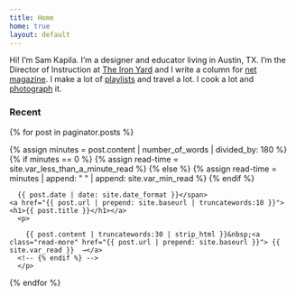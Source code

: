 ```yaml
---
title: Home
home: true
layout: default
---
```


<p class="intro">
Hi! I’m Sam Kapila. I’m a designer and educator living in Austin, TX. I’m the Director of Instruction at <a href="http://www.theironyard.com">The Iron Yard</a> and I write a column for <a href="http://www.creativebloq.com/search?searchTerm=kapila">net magazine</a>. I make a lot of <a href="https://open.spotify.com/user/hamtequila">playlists</a> and travel a lot. I cook a lot and <a href="http://www.instagram.com/the_tableaux">photograph</a> it.
</p>

</div>
<div class="recent">
<h3> Recent </h3>
<div class="recent-posts">

{% for post in paginator.posts %}

{% assign minutes = post.content | number_of_words | divided_by: 180 %}
{% if minutes == 0 %}
  {% assign read-time = site.var_less_than_a_minute_read %}
{% else %}
  {% assign read-time = minutes | append: "&nbsp;" | append: site.var_min_read %}
{% endif %}

  <article>
    <span class="meta">

      {{ post.date | date: site.date_format }}</span>
  	<a href="{{ post.url | prepend: site.baseurl | truncatewords:10 }}"><h1>{{ post.title }}</h1></a>
      <p>
<!--       {% if post.summary %}
        {{ post.summary }}&nbsp;<a class="read-more" href="{{ post.url | prepend: site.baseurl }}">{{ site.var_read }}  →</a>
      {% else %} -->
        {{ post.content | truncatewords:30 | strip_html }}&nbsp;<a class="read-more" href="{{ post.url | prepend: site.baseurl }}"> {{ site.var_read }}  →</a>
      <!-- {% endif %} -->
      </p>

  </article>
{% endfor %}
</div>
</div>
<!-- <div class="wrap pagination-home" style="display:block; width: 100%; clear: both;">
{% if paginator.previous_page or paginator.next_page %}
  {% include pagination.html %}
{% endif %}

</div> -->
